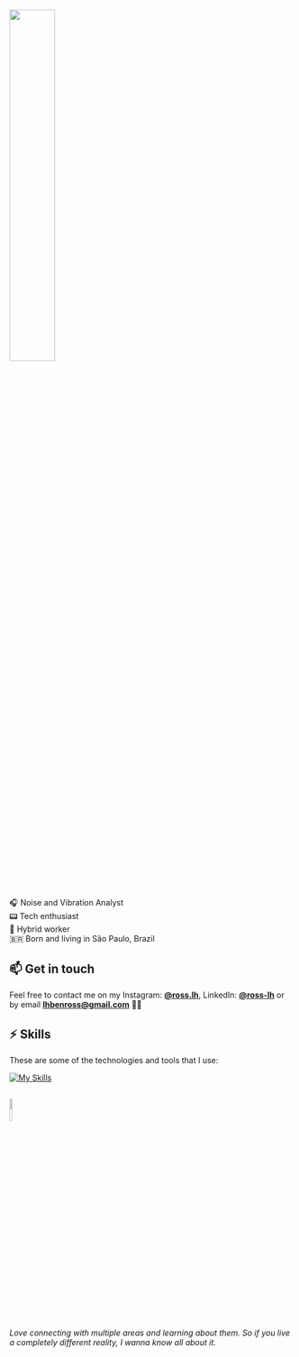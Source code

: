 ### <img src="https://media.giphy.com/media/v1.Y2lkPTc5MGI3NjExeDYxaDhvcDRpaWJ3dG83dnQycW8yMncyczQ4eW5seXc0YzU0MnVrciZlcD12MV9pbnRlcm5hbF9naWZfYnlfaWQmY3Q9Zw/KfnA4bFrgq7eFWVsSK/giphy.gif" width=40% />

:headphones: Noise and Vibration Analyst<br>
:pager: Tech enthusiast<br>
:train: Hybrid worker<br>
:brazil: Born and living in São Paulo, Brazil<br>

## :mailbox: Get in touch

Feel free to contact me on my Instagram: [**@ross.lh**](https://instagram.com/ross.lh), LinkedIn: [**@ross-lh**](https://linkedin.com/in/ross-lh) or by email **lhbenross@gmail.com** ✌🏻

## :zap: Skills

These are some of the technologies and tools that I use:

[![My Skills](https://skillicons.dev/icons?i=autocad,bootstrap,css,git,github,html,ai,linux,mysql,ps,php,py,sketchup,vscode&perline=8)](https://skillicons.dev)

##
### <img src="https://media.giphy.com/media/KEfHwQXN18LNqxDl93/giphy.gif" width=10% />
<a><i>Love connecting with multiple areas and learning about them. So if you live a completely different reality, I wanna know all about it.</i></a>

